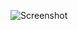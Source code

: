 ![Screenshot](https://raw.githubusercontent.com/Cryakl/Ultimate-RAT-Collection/refs/heads/main/NuclearRat/Nuclear%20RAT%201.0%20PublicBeta%206.2/Screenshot.png)

